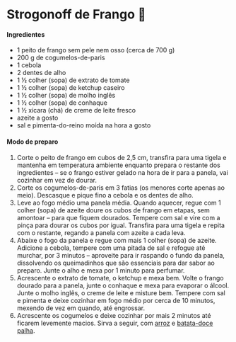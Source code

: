 # Strogonoff de Frango :chicken:





#### Ingredientes

- 1 peito de frango  sem pele nem osso (cerca de 700 g)
- 200 g de cogumelos-de-paris
- 1 cebola
- 2 dentes de alho
- 1 ½ colher (sopa) de extrato de tomate
- 1 ½ colher (sopa) de ketchup caseiro
- 1 ½ colher (sopa) de molho inglês
- 1 ½ colher (sopa) de conhaque
- 1 ½ xícara (chá) de creme de leite fresco
- azeite a gosto
- sal e pimenta-do-reino moída na hora a gosto

#### Modo de preparo

1. Corte o peito de frango em cubos de 2,5 cm, transfira para uma  tigela e mantenha em temperatura ambiente enquanto prepara o restante  dos ingredientes – se o frango estiver gelado na hora de ir para a  panela, vai cozinhar em vez de dourar.
2. Corte os cogumelos-de-paris em 3 fatias (os menores corte apenas ao meio). Descasque e pique fino a cebola e os dentes de alho.
3. Leve ao fogo médio uma panela média. Quando aquecer, regue com 1  colher (sopa) de azeite doure os cubos de frango em etapas, sem amontoar – para que fiquem dourados. Tempere com sal e vire com a pinça para  dourar os cubos por igual. Transfira para uma tigela e repita com o  restante, regando a panela com azeite a cada leva.
4. Abaixe o fogo da panela e regue com mais 1 colher (sopa) de azeite.  Adicione a cebola, tempere com uma pitada de sal e refogue até murchar,  por 3 minutos – aproveite para ir raspando o fundo da panela,  dissolvendo os queimadinhos que são essenciais para dar sabor ao  preparo. Junte o alho e mexa por 1 minuto para perfumar. 
5. Acrescente o extrato de tomate, o ketchup e mexa bem. Volte o frango dourado para a panela, junte o conhaque e mexa para evaporar o álcool.  Junte o molho inglês, o creme de leite e misture bem. Tempere com sal e  pimenta e deixe cozinhar em fogo médio por cerca de 10 minutos, mexendo  de vez em quando, até engrossar.
6. Acrescente os cogumelos e deixe cozinhar por mais 2 minutos até ficarem levemente macios. Sirva a seguir, com [arroz](https://www.panelinha.com.br/receita/arroz-branco-para-4) e [batata-doce palha](https://www.panelinha.com.br/receita/Batata-doce-palha-assada).